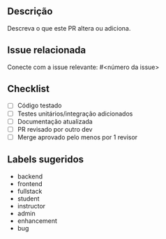 ## Descrição
Descreva o que este PR altera ou adiciona.

## Issue relacionada
Conecte com a issue relevante: #<número da issue>

## Checklist
- [ ] Código testado
- [ ] Testes unitários/integração adicionados
- [ ] Documentação atualizada
- [ ] PR revisado por outro dev
- [ ] Merge aprovado pelo menos por 1 revisor

## Labels sugeridos
- backend
- frontend
- fullstack
- student
- instructor
- admin
- enhancement
- bug
